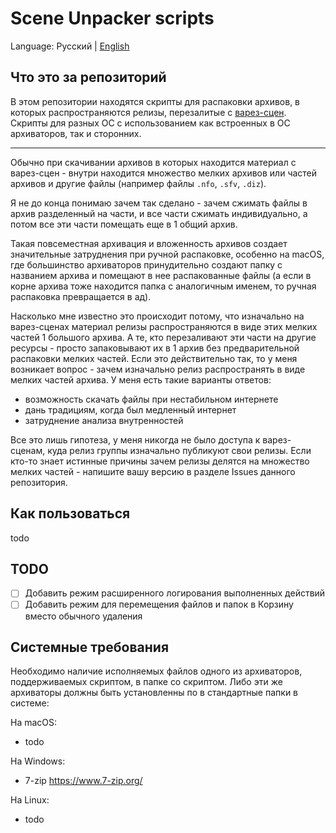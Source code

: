 # Scene Unpacker scripts

Language: Русский | [English](README.md)

## Что это за репозиторий

В этом репозитории находятся скрипты для распаковки архивов, в которых распространяются релизы, перезалитые с [варез-сцен](https://ru.wikipedia.org/wiki/%D0%92%D0%B0%D1%80%D0%B5%D0%B7-%D1%81%D1%86%D0%B5%D0%BD%D0%B0). Скрипты для разных ОС с использованием как встроенных в ОС архиваторов, так и сторонних.

---

Обычно при скачивании архивов в которых находится материал с варез-сцен - внутри находится множество мелких архивов или частей архивов и другие файлы (например файлы `.nfo`, `.sfv`, `.diz`).

Я не до конца понимаю зачем так сделано - зачем сжимать файлы в архив разделенный на части, и все части сжимать индивидуально, а потом все эти части помещать еще в 1 общий архив.

Такая повсеместная архивация и вложенность архивов создает значительные затруднения при ручной распаковке, особенно на macOS, где большинство архиваторов принудительно создают папку с названием архива и помещают в нее распакованные файлы (а если в корне архива тоже находится папка с аналогичным именем, то ручная распаковка превращается в ад).

Насколько мне известно это происходит потому, что изначально на варез-сценах материал релизы распространяются в виде этих мелких частей 1 большого архива. А те, кто перезаливают эти части на другие ресурсы - просто запаковывают их в 1 архив без предварительной распаковки мелких частей. Если это действительно так, то у меня возникает вопрос - зачем изначально релиз распространять в виде мелких частей архива. У меня есть такие варианты ответов:
- возможность скачать файлы при нестабильном интернете
- дань традициям, когда был медленный интернет
- затруднение анализа внутренностей

Все это лишь гипотеза, у меня никогда не было доступа к варез-сценам, куда релиз группы изначально публикуют свои релизы. Если кто-то знает истинные причины зачем релизы делятся на множество мелких частей - напишите вашу версию в разделе Issues данного репозитория.

## Как пользоваться

todo

## TODO

- [ ] Добавить режим расширенного логирования выполненных действий
- [ ] Добавить режим для перемещения файлов и папок в Корзину вместо обычного удаления

## Системные требования

Необходимо наличие исполняемых файлов одного из архиваторов, поддерживаемых скриптом, в папке со скриптом. Либо эти же архиваторы должны быть установленны по в стандартные папки в системе: 

На macOS:
- todo

На Windows:
- 7-zip https://www.7-zip.org/

На Linux:
- todo